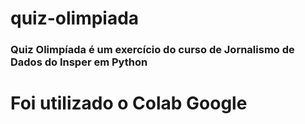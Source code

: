 # quiz-olimpiada
### Quiz Olimpíada é um exercício do curso de Jornalismo de Dados do Insper em Python
# Foi utilizado o Colab Google
